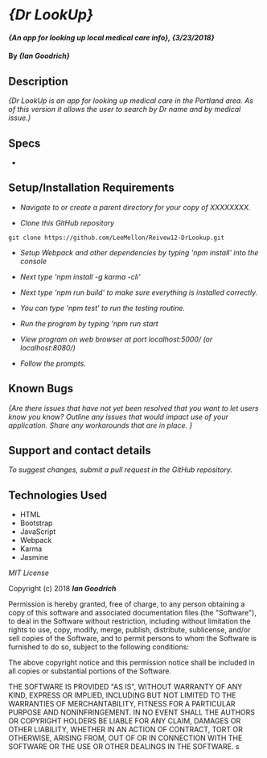 # _{Dr LookUp}_

#### _{An app for looking up local medical care info}, {3/23/2018}_

#### By _**{Ian Goodrich}**_

## Description

_{Dr LookUp is an app for looking up medical care in the Portland area. As of this version it allows the user to search by Dr name and by medical issue.}_

## Specs

* 

## Setup/Installation Requirements

* _Navigate to or create a parent directory for your copy of XXXXXXXX._

* _Clone this GitHub repository_

```
git clone https://github.com/LeeMellon/Reivew12-DrLookup.git
```

* _Setup Webpack and other dependencies by typing 'npm install' into the console_

* _Next type 'npm install -g karma -cli'_

* _Next type 'npm run build' to make sure everything is installed correctly._

* _You can type 'npm test' to run the testing routine._

* _Run the program by typing 'npm run start_

* _View program on web browser at port localhost:5000/ (or localhost:8080/)_

* _Follow the prompts._

## Known Bugs

_{Are there issues that have not yet been resolved that you want to let users know you know?  Outline any issues that would impact use of your application.  Share any workarounds that are in place. }_

## Support and contact details

_To suggest changes, submit a pull request in the GitHub repository._

## Technologies Used

* HTML
* Bootstrap
* JavaScript
* Webpack
* Karma
* Jasmine


*MIT License*

Copyright (c) 2018 **_Ian Goodrich_**

Permission is hereby granted, free of charge, to any person obtaining a copy
of this software and associated documentation files (the "Software"), to deal
in the Software without restriction, including without limitation the rights
to use, copy, modify, merge, publish, distribute, sublicense, and/or sell
copies of the Software, and to permit persons to whom the Software is
furnished to do so, subject to the following conditions:

The above copyright notice and this permission notice shall be included in all
copies or substantial portions of the Software.

THE SOFTWARE IS PROVIDED "AS IS", WITHOUT WARRANTY OF ANY KIND, EXPRESS OR
IMPLIED, INCLUDING BUT NOT LIMITED TO THE WARRANTIES OF MERCHANTABILITY,
FITNESS FOR A PARTICULAR PURPOSE AND NONINFRINGEMENT. IN NO EVENT SHALL THE
AUTHORS OR COPYRIGHT HOLDERS BE LIABLE FOR ANY CLAIM, DAMAGES OR OTHER
LIABILITY, WHETHER IN AN ACTION OF CONTRACT, TORT OR OTHERWISE, ARISING FROM,
OUT OF OR IN CONNECTION WITH THE SOFTWARE OR THE USE OR OTHER DEALINGS IN THE
SOFTWARE.
s
